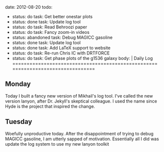 date: 2012-08-20
todo:
 - status: do
   task: Get better onestar plots
 - status: done
   task: Update log tool
 - status: do
   task: Read Behroozi paper
 - status: do
   task: Fancy zoom-in videos
 - status: abandoned
   task: Debug MAGICC gasoline
 - status: done
   task: Update log tool
 - status: done
   task: Add LaTeX support to website
 - status: do
   task: Re-run Chris IC with DRTFORCE
 - status: do
   task: Get phase plots of the g1536 galaxy
body: |
 Daily Log
 ================================================================================
 
 Monday
 --------------------------------------------------------------------------------
 Today I built a fancy new version of Mikhail's log tool.  I've called the new 
 version lanyon, after Dr. Jekyll's skeptical colleague.  I used the name since
 Hyde is the project that inspired the change.

 Tuesday
 --------------------------------------------------------------------------------
 Woefully unproductive today.  After the disappointment of trying to debug MAGICC
 gasoline, I am utterly sapped of motivation.  Essentially all I did was update
 the log system to use my new lanyon toolkit
